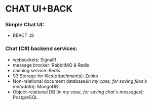 # CHAT UI+BACK
### Simple Chat UI:
- REACT JS
### Chat (C#) backend services:
- websockets: SignalR 
- message brocker: RabbitMQ & Redis
- caching service: Redis 
- S3 Storage for files(_attachments_): Zenko
- Non-relational document database(_in my case, for saving files's metadata_): MongoDB
- Object-relational DB (_in my case, for saving chat's messages_): PostgreSQL
